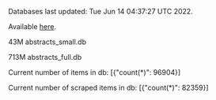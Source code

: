 Databases last updated: Tue Jun 14 04:37:27 UTC 2022. 

Available [here](https://github.com/cbeauhilton/ash-db/releases).


43M	abstracts_small.db

713M	abstracts_full.db

Current number of items in db:
[{"count(*)": 96904}]

Current number of scraped items in db:
[{"count(*)": 82359}]
